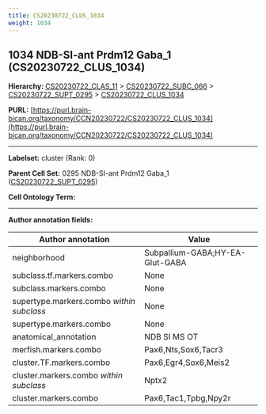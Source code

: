 ```yaml
---
title: CS20230722_CLUS_1034
weight: 1034
---
```

## 1034 NDB-SI-ant Prdm12 Gaba_1 (CS20230722_CLUS_1034)
<b>Hierarchy: </b>
[CS20230722_CLAS_11](../CS20230722_CLAS_11) >
[CS20230722_SUBC_066](../CS20230722_SUBC_066) >
[CS20230722_SUPT_0295](../CS20230722_SUPT_0295) >
[CS20230722_CLUS_1034](../CS20230722_CLUS_1034)

**PURL:** [https://purl.brain-bican.org/taxonomy/CCN20230722/CS20230722_CLUS_1034](https://purl.brain-bican.org/taxonomy/CCN20230722/CS20230722_CLUS_1034)

---


**Labelset:** cluster (Rank: 0)

**Parent Cell Set:** 0295 NDB-SI-ant Prdm12 Gaba_1 ([CS20230722_SUPT_0295](../CS20230722_SUPT_0295))



**Cell Ontology Term:** 

[MARKER GENES.]: #


---

[TRANSFERRED ANNOTATIONS.]: #


[AUTHOR ANNOTATION FIELDS.]: #


**Author annotation fields:**

| Author annotation | Value |
|-------------------|-------|
|neighborhood|Subpallium-GABA;HY-EA-Glut-GABA|
|subclass.tf.markers.combo|None|
|subclass.markers.combo|None|
|supertype.markers.combo _within subclass_|None|
|supertype.markers.combo|None|
|anatomical_annotation|NDB SI MS OT|
|merfish.markers.combo|Pax6,Nts,Sox6,Tacr3|
|cluster.TF.markers.combo|Pax6,Egr4,Sox6,Meis2|
|cluster.markers.combo _within subclass_|Nptx2|
|cluster.markers.combo|Pax6,Tac1,Tpbg,Npy2r|
